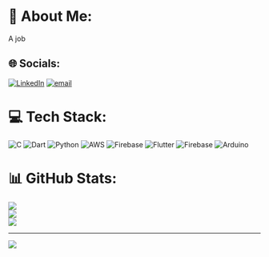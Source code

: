 # 💫 About Me:
A job<br>


## 🌐 Socials:
[![LinkedIn](https://img.shields.io/badge/LinkedIn-%230077B5.svg?logo=linkedin&logoColor=white)](https://linkedin.com/in/www.linkedin.com/in/brunno-miotto) [![email](https://img.shields.io/badge/Email-D14836?logo=gmail&logoColor=white)](mailto:brunnomiotto.contact@gmail.com) 

# 💻 Tech Stack:
![C](https://img.shields.io/badge/c-%2300599C.svg?style=for-the-badge&logo=c&logoColor=white) ![Dart](https://img.shields.io/badge/dart-%230175C2.svg?style=for-the-badge&logo=dart&logoColor=white) ![Python](https://img.shields.io/badge/python-3670A0?style=for-the-badge&logo=python&logoColor=ffdd54) ![AWS](https://img.shields.io/badge/AWS-%23FF9900.svg?style=for-the-badge&logo=amazon-aws&logoColor=white) ![Firebase](https://img.shields.io/badge/firebase-%23039BE5.svg?style=for-the-badge&logo=firebase) ![Flutter](https://img.shields.io/badge/Flutter-%2302569B.svg?style=for-the-badge&logo=Flutter&logoColor=white) ![Firebase](https://img.shields.io/badge/firebase-a08021?style=for-the-badge&logo=firebase&logoColor=ffcd34) ![Arduino](https://img.shields.io/badge/-Arduino-00979D?style=for-the-badge&logo=Arduino&logoColor=white)
# 📊 GitHub Stats:
![](https://github-readme-stats.vercel.app/api?username=Brunno2002&theme=dark&hide_border=true&include_all_commits=true&count_private=false)<br/>
![](https://nirzak-streak-stats.vercel.app/?user=Brunno2002&theme=dark&hide_border=true)<br/>
![](https://github-readme-stats.vercel.app/api/top-langs/?username=Brunno2002&theme=dark&hide_border=true&include_all_commits=true&count_private=false&layout=compact)

---
[![](https://visitcount.itsvg.in/api?id=Brunno2002&icon=0&color=0)](https://visitcount.itsvg.in)

<!-- Proudly created with GPRM ( https://gprm.itsvg.in ) -->
